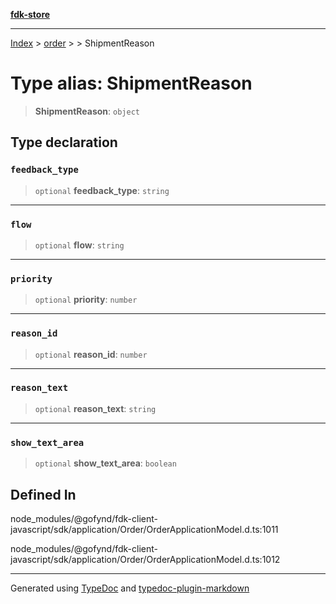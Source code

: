 [**fdk-store**](../../../README.md)
***

[Index](../../../API.md) > [order](../../README.md) > [<internal>](../README.md) > ShipmentReason

# Type alias: ShipmentReason

> **ShipmentReason**: `object`

## Type declaration

### `feedback_type`

> `optional` **feedback\_type**: `string`

***

### `flow`

> `optional` **flow**: `string`

***

### `priority`

> `optional` **priority**: `number`

***

### `reason_id`

> `optional` **reason\_id**: `number`

***

### `reason_text`

> `optional` **reason\_text**: `string`

***

### `show_text_area`

> `optional` **show\_text\_area**: `boolean`

## Defined In

node\_modules/@gofynd/fdk-client-javascript/sdk/application/Order/OrderApplicationModel.d.ts:1011

node\_modules/@gofynd/fdk-client-javascript/sdk/application/Order/OrderApplicationModel.d.ts:1012

***
Generated using [TypeDoc](https://typedoc.org/) and [typedoc-plugin-markdown](https://www.npmjs.com/package/typedoc-plugin-markdown)
